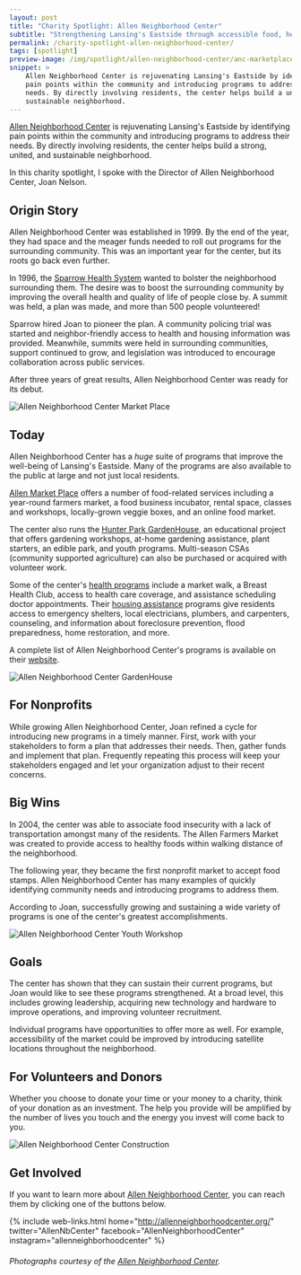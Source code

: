 ```yaml
---
layout: post
title: "Charity Spotlight: Allen Neighborhood Center"
subtitle: "Strengthening Lansing's Eastside through accessible food, health, and housing programs."
permalink: /charity-spotlight-allen-neighborhood-center/
tags: [spotlight]
preview-image: /img/spotlight/allen-neighborhood-center/anc-marketplace.jpg
snippet: >
    Allen Neighborhood Center is rejuvenating Lansing's Eastside by identifying
    pain points within the community and introducing programs to address their
    needs. By directly involving residents, the center helps build a united and
    sustainable neighborhood.
---
```


[Allen Neighborhood Center][1] is rejuvenating Lansing's Eastside by identifying pain points within the community and introducing programs to address their needs. By directly involving residents, the center helps build a strong, united, and sustainable neighborhood.

In this charity spotlight, I spoke with the Director of Allen Neighborhood Center, Joan Nelson.

## Origin Story

Allen Neighborhood Center was established in 1999. By the end of the year, they had space and the meager funds needed to roll out programs for the surrounding community. This was an important year for the center, but its roots go back even further.

In 1996, the [Sparrow Health System][3] wanted to bolster the neighborhood surrounding them. The desire was to boost the surrounding community by improving the overall health and quality of life of people close by. A summit was held, a plan was made, and more than 500 people volunteered!

Sparrow hired Joan to pioneer the plan. A community policing trial was started and neighbor-friendly access to health and housing information was provided. Meanwhile, summits were held in surrounding communities, support continued to grow, and legislation was introduced to encourage collaboration across public services.

After three years of great results, Allen Neighborhood Center was ready for its debut.

![][11]

## Today

Allen Neighborhood Center has a *huge* suite of programs that improve the well-being of Lansing's Eastside. Many of the programs are also available to the public at large and not just local residents.

[Allen Market Place][4] offers a number of food-related services including a year-round farmers market, a food business incubator, rental space, classes and workshops, locally-grown veggie boxes, and an online food market.

The center also runs the [Hunter Park GardenHouse][5], an educational project that offers gardening workshops, at-home gardening assistance, plant starters, an edible park, and youth programs. Multi-season CSAs (community supported agriculture) can also be purchased or acquired with volunteer work.

Some of the center's [health programs][6] include a market walk, a Breast Health Club, access to health care coverage, and assistance scheduling doctor appointments. Their [housing assistance][7] programs give residents access to emergency shelters, local electricians, plumbers, and carpenters, counseling, and information about foreclosure prevention, flood preparedness, home restoration, and more.

A complete list of Allen Neighborhood Center's programs is available on their [website][1].

![][8]

## For Nonprofits

While growing Allen Neighborhood Center, Joan refined a cycle for introducing new programs in a timely manner. First, work with your stakeholders to form a plan that addresses their needs. Then, gather funds and implement that plan. Frequently repeating this process will keep your stakeholders engaged and let your organization adjust to their recent concerns.

## Big Wins

In 2004, the center was able to associate food insecurity with a lack of transportation amongst many of the residents. The Allen Farmers Market was created to provide access to healthy foods within walking distance of the neighborhood.

The following year, they became the first nonprofit market to accept food stamps. Allen Neighborhood Center has many examples of quickly identifying community needs and introducing programs to address them.

According to Joan, successfully growing and sustaining a wide variety of programs is one of the center's greatest accomplishments.

![][9]

## Goals

The center has shown that they can sustain their current programs, but Joan would like to see these programs strengthened. At a broad level, this includes growing leadership, acquiring new technology and hardware to improve operations, and improving volunteer recruitment.

Individual programs have opportunities to offer more as well. For example, accessibility of the market could be improved by introducing satellite locations throughout the neighborhood.

## For Volunteers and Donors

Whether you choose to donate your time or your money to a charity, think of your donation as an investment. The help you provide will be amplified by the number of lives you touch and the energy you invest will come back to you.

![][10]

## Get Involved

If you want to learn more about [Allen Neighborhood Center][1], you can reach them by clicking one of the buttons below.

{% include web-links.html home="http://allenneighborhoodcenter.org/" twitter="AllenNbCenter" facebook="AllenNeighborhoodCenter" instagram="allenneighborhoodcenter" %}

###### Photographs courtesy of the [Allen Neighborhood Center][2].



[1]: http://allenneighborhoodcenter.org/ "Allen Neighborhood Center Homepage"
[2]: https://www.facebook.com/AllenNeighborhoodCenter/ "Allen Neighborhood Center on Facebook"
[3]: http://www.sparrow.org/ "Sparrow Health System Homepage"
[4]: http://www.allenmarketplace.org/ "Allen Market Place"
[5]: http://allenneighborhoodcenter.org/gardenhouse/ "Hunter Park GardenHouse"
[6]: http://allenneighborhoodcenter.org/health/ "Allen Neighborhood Center Health Resources"
[7]: http://allenneighborhoodcenter.org/housing/eastside/ "Allen Neighborhood Center Housing Resources"
[8]: /img/spotlight/allen-neighborhood-center/anc-gardenhouse.jpg "Allen Neighborhood Center GardenHouse"
[9]: /img/spotlight/allen-neighborhood-center/anc-youth-workshop.jpg "Allen Neighborhood Center Youth Workshop"
[10]: /img/spotlight/allen-neighborhood-center/anc-construction.jpg "Allen Neighborhood Center Construction"
[11]: /img/spotlight/allen-neighborhood-center/anc-marketplace.jpg "Allen Neighborhood Center Market Place"
